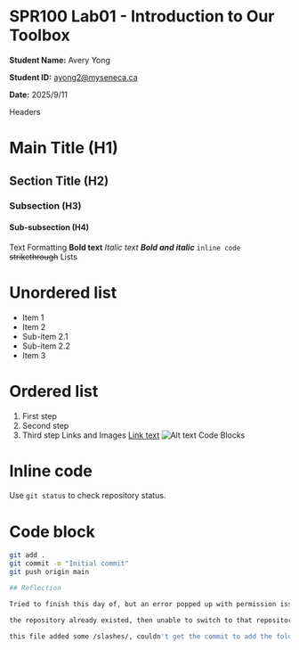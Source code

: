 # SPR100 Lab01 - Introduction to Our Toolbox

**Student Name:** Avery Yong

**Student ID:** ayong2@myseneca.ca

**Date:** 2025/9/11

Headers
# Main Title (H1)
## Section Title (H2)
### Subsection (H3)
#### Sub-subsection (H4)
Text Formatting
**Bold text**
*Italic text*
***Bold and italic***
`inline code`
~~strikethrough~~
Lists
# Unordered list
- Item 1
- Item 2
- Sub-item 2.1
- Sub-item 2.2
- Item 3
# Ordered list
1. First step
2. Second step
3. Third step
Links and Images
[Link text](https://www.example.com)
![Alt text](path/to/image.jpg)
Code Blocks
# Inline code
Use `git status` to check repository status.
# Code block
```bash
git add .
git commit -m "Initial commit"
git push origin main

## Reflection

Tried to finish this day of, but an error popped up with permission issues, then a git issue where

the repository already existed, then unable to switch to that repository, all while going through essentially 4 different lab computers, and then

this file added some /slashes/, couldn't get the commit to add the folders and readme.md file

